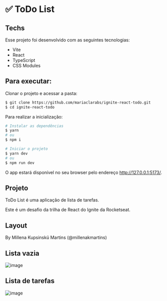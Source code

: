 # :white_check_mark: ToDo List

## Techs

Esse projeto foi desenvolvido com as seguintes tecnologias:

- Vite
- React
- TypeScript
- CSS Modules

## Para executar:

Clonar o projeto e acessar a pasta:

```bash
$ git clone https://github.com/mariaclarabs/ignite-react-todo.git
$ cd ignite-react-todo
```

Para realizar a inicialização:
```bash
# Instalar as dependências
$ yarn
# ou
$ npm i

# Iniciar o projeto
$ yarn dev
# ou
$ npm run dev
```
O app estará disponível no seu browser pelo endereço http://127.0.0.1:5173/.

## Projeto

ToDo List é uma aplicação de lista de tarefas.

Este é um desafio da trilha de React do Ignite da Rocketseat.

## Layout

By Millena Kupsinskü Martins (@millenakmartins)

## Lista vazia
![image](https://user-images.githubusercontent.com/39465910/189239945-6c1d6538-fc2f-443f-b7d6-e8d3483316c3.png)

## Lista de tarefas
![image](https://user-images.githubusercontent.com/39465910/189240175-f18c9132-9184-4732-a49f-70653d59166d.png)
